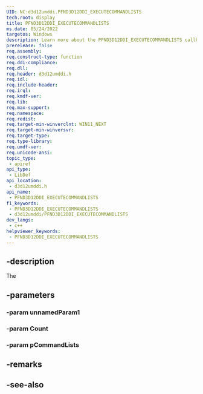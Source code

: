 ```yaml
---
UID: NC:d3d12umddi.PFND3D12DDI_EXECUTECOMMANDLISTS
tech.root: display
title: PFND3D12DDI_EXECUTECOMMANDLISTS
ms.date: 05/24/2022
targetos: Windows
description: Learn more about the PFND3D12DDI_EXECUTECOMMANDLISTS callback function.
prerelease: false
req.assembly: 
req.construct-type: function
req.ddi-compliance: 
req.dll: 
req.header: d3d12umddi.h
req.idl: 
req.include-header: 
req.irql: 
req.kmdf-ver: 
req.lib: 
req.max-support: 
req.namespace: 
req.redist: 
req.target-min-winverclnt: WIN11_NEXT
req.target-min-winversvr: 
req.target-type: 
req.type-library: 
req.umdf-ver: 
req.unicode-ansi: 
topic_type:
 - apiref
api_type:
 - LibDef
api_location:
 - d3d12umddi.h
api_name:
 - PFND3D12DDI_EXECUTECOMMANDLISTS
f1_keywords:
 - PFND3D12DDI_EXECUTECOMMANDLISTS
 - d3d12umddi/PFND3D12DDI_EXECUTECOMMANDLISTS
dev_langs:
 - c++
helpviewer_keywords:
 - PFND3D12DDI_EXECUTECOMMANDLISTS
---
```


## -description

The 

## -parameters

### -param unnamedParam1

### -param Count

### -param pCommandLists

## -remarks

## -see-also

